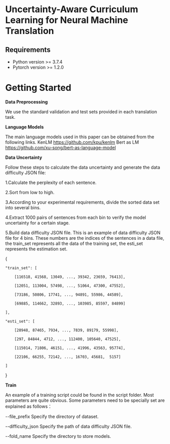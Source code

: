 # Uncertainty-Aware Curriculum Learning for Neural Machine Translation

## Requirements
- Python version >= 3.7.4
- Pytorch version >= 1.2.0

# Getting Started
**Data Preprocessing**

We use the standard validation and test sets provided in each translation task.

**Language Models**

The main language models used in this paper can be obtained from the following links.
KenLM https://github.com/kpu/kenlm 
Bert as LM https://github.com/xu-song/bert-as-language-model

**Data Uncertainty**

Follow these steps to calculate the data uncertainty and generate the data difficulty JSON file:

1.Calculate the perplexity of each sentence.

2.Sort from low to high.

3.According to your experimental requirements, divide the sorted data set into several bins.

4.Extract 1000 pairs of sentences from each bin to verify the model uncertainty for a certain stage.

5.Build data difficulty JSON file. This is an example of data difficulty JSON file for 4 bins. These numbers are the indices of the sentences in a data file, the train_set represents all the data of the training set, the esti_set represents the estimation set.

{

	"train_set": [
  
		[116518, 41568, 13049, ..., 39342, 23659, 76413], 
    
		[12051, 113004, 57498, ..., 51064, 47300, 47552], 
    
		[73186, 50806, 17741, ..., 94891, 55986, 44589],
    
		[69885, 114662, 32893, ..., 103985, 85597, 84899]
    
	],	
  
	"esti_set": [
  
		[28948, 87465, 7934, ..., 7839, 89179, 55998], 
    
		[297, 84844, 4712, ..., 112400, 105640, 47525], 
    
		[115014, 71806, 46151, ..., 41996, 43563, 95774], 
    
		[22106, 66255, 72142, ..., 16703, 45681,  5157]
    
	]
  
}

**Train**

An example of a training script could be found in the script folder. Most parameters are quite obvious. Some parameters need to be specially set are explained as follows：


--file_prefix	Specify the directory of dataset.

--difficulty_json Specify the path of data difficulty JSON file.

--fold_name	Specify the directory to store models.



